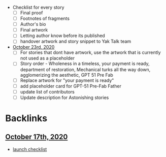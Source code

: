 - Checklist for every story
    - [ ] Final proof
    - [ ] Footnotes of fragments 
    - [ ] Author's bio
    - [ ] Final artwork 
    - [ ] Letting author know before its published
    - [ ] handover artwork and story snippet to Yak Talk team 
- [October 23rd, 2020](<October 23rd, 2020.md>)
    - [ ] For stories that dont have artwork, use the artwork that is currently not used as a placeholder
    - [ ] Story order - Wholeness in a timeless, your payment is ready, department of restoration, Mechanical turks all the way down, agglomerizing the aesthetic, GPT 51 Pre Fab
    - [ ] Replace artwork for "your payment is ready" 
    - [ ] add placeholder card for GPT-51 Pre-Fab Father 
    - [ ] update list of contributors 
    - [ ] Update description for Astonishing stories 

# Backlinks
## [October 17th, 2020](<October 17th, 2020.md>)
- [launch checklist](<launch checklist.md>)

